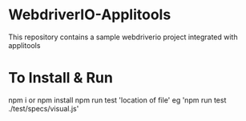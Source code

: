 # WebdriverIO-Applitools
This repository contains a sample webdriverio project integrated with applitools
# To Install & Run 
npm i or npm install 
npm run test 'location of file' eg 'npm run test ./test/specs/visual.js'
